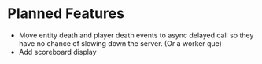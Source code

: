 # Planned Features
- Move entity death and player death events to async delayed call so they have no chance of slowing down the server. (Or a worker que)
- Add scoreboard display